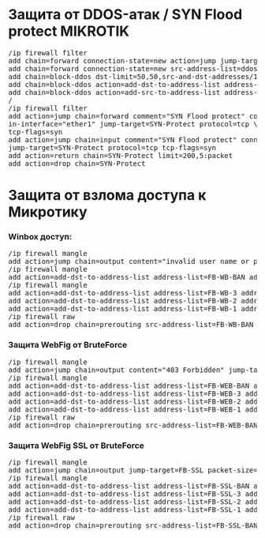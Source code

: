 <h1>Защита от DDOS-атак / SYN Flood protect MIKROTIK</h1>
<pre>
/ip firewall filter
add chain=forward connection-state=new action=jump jump-target=block-ddos
add chain=forward connection-state=new src-address-list=ddoser dst-address-list=ddosed action=drop
add chain=block-ddos dst-limit=50,50,src-and-dst-addresses/10s action=return
add chain=block-ddos action=add-dst-to-address-list address-list=ddosed address-list-timeout=10m
add chain=block-ddos action=add-src-to-address-list address-list=ddoser address-list-timeout=10m
/
/ip firewall filter
add action=jump chain=forward comment="SYN Flood protect" connection-state=new \
in-interface="ether1" jump-target=SYN-Protect protocol=tcp \
tcp-flags=syn
add action=jump chain=input comment="SYN Flood protect" connection-state=new \
jump-target=SYN-Protect protocol=tcp tcp-flags=syn
add action=return chain=SYN-Protect limit=200,5:packet
add action=drop chain=SYN-Protect
</pre>

<h1>Защита от взлома доступа к Микротику</h1>
<h3>Winbox доступ:</h3>
<pre>
/ip firewall mangle
add action=jump chain=output content="invalid user name or password" jump-target=FB-WB protocol=tcp src-port=8291
/ip firewall mangle
add action=add-dst-to-address-list address-list=FB-WB-BAN address-list-timeout=1d chain=FB-WB dst-address-list=FB-WB-3
/ip firewall mangle
add action=add-dst-to-address-list address-list=FB-WB-3 address-list-timeout=1m chain=FB-WB dst-address-list=FB-WB-2
add action=add-dst-to-address-list address-list=FB-WB-2 address-list-timeout=1m chain=FB-WB dst-address-list=FB-WB-1
add action=add-dst-to-address-list address-list=FB-WB-1 address-list-timeout=1m chain=FB-WB
/ip firewall raw
add action=drop chain=prerouting src-address-list=FB-WB-BAN
</pre>

<h3>Защита WebFig от BruteForce</h3>
<pre>
/ip firewall mangle
add action=jump chain=output content="403 Forbidden" jump-target=FB-WEB protocol=tcp src-port=80
/ip firewall mangle
add action=add-dst-to-address-list address-list=FB-WEB-BAN address-list-timeout=1d chain=FB-WEB dst-address-list=FB-WEB-3
add action=add-dst-to-address-list address-list=FB-WEB-3 address-list-timeout=1m chain=FB-WEB dst-address-list=FB-WEB-2
add action=add-dst-to-address-list address-list=FB-WEB-2 address-list-timeout=1m chain=FB-WEB dst-address-list=FB-WEB-1
add action=add-dst-to-address-list address-list=FB-WEB-1 address-list-timeout=1m chain=FB-WEB
/ip firewall raw
add action=drop chain=prerouting src-address-list=FB-WEB-BAN
</pre>
<h3>Защита WebFig SSL от BruteForce</h3>
<pre>
/ip firewall mangle
add action=jump chain=output jump-target=FB-SSL packet-size=317 protocol=tcp src-port=443
/ip firewall mangle
add action=add-dst-to-address-list address-list=FB-SSL-BAN address-list-timeout=1d chain=FB-SSL dst-address-list=FB-SSL-3
add action=add-dst-to-address-list address-list=FB-SSL-3 address-list-timeout=1m chain=FB-SSL dst-address-list=FB-SSL-2
add action=add-dst-to-address-list address-list=FB-SSL-2 address-list-timeout=1m chain=FB-SSL dst-address-list=FB-SSL-1
add action=add-dst-to-address-list address-list=FB-SSL-1 address-list-timeout=1m chain=FB-SSL
/ip firewall raw
add action=drop chain=prerouting src-address-list=FB-SSL-BAN
</pre>
